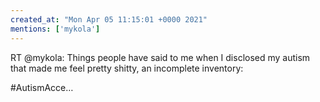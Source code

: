```yaml
---
created_at: "Mon Apr 05 11:15:01 +0000 2021"
mentions: ['mykola']
---
```


RT @mykola: Things people have said to me when I disclosed my autism that made me feel pretty shitty, an incomplete inventory:

#AutismAcce…